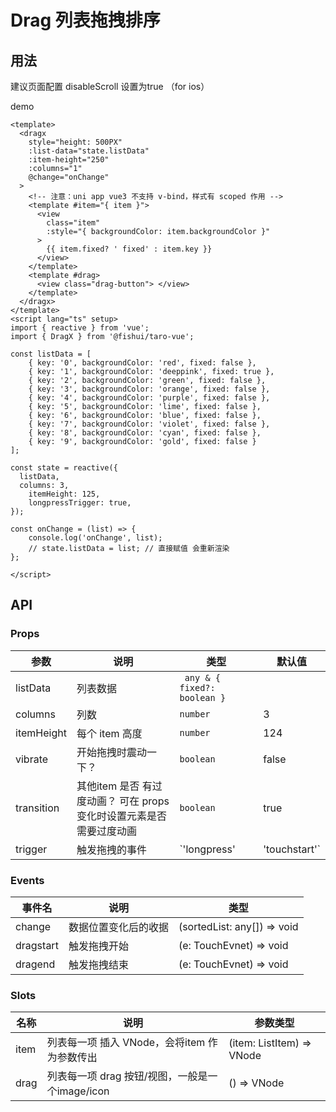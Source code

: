 # Drag 列表拖拽排序 


## 用法

建议页面配置 disableScroll 设置为true （for ios）

demo

```vue
<template>
  <dragx
    style="height: 500PX"
    :list-data="state.listData"
    :item-height="250"
    :columns="1"
    @change="onChange"
  >
    <!-- 注意：uni app vue3 不支持 v-bind，样式有 scoped 作用 -->
    <template #item="{ item }">
      <view
        class="item"
        :style="{ backgroundColor: item.backgroundColor }"
      >
        {{ item.fixed? ' fixed' : item.key }}
      </view>
    </template>
    <template #drag>
      <view class="drag-button"> </view>
    </template>
  </dragx>
</template>
<script lang="ts" setup>
import { reactive } from 'vue';
import { DragX } from '@fishui/taro-vue';

const listData = [
	{ key: '0', backgroundColor: 'red', fixed: false },
	{ key: '1', backgroundColor: 'deeppink', fixed: true },
	{ key: '2', backgroundColor: 'green', fixed: false },
	{ key: '3', backgroundColor: 'orange', fixed: false },
	{ key: '4', backgroundColor: 'purple', fixed: false },
	{ key: '5', backgroundColor: 'lime', fixed: false },
	{ key: '6', backgroundColor: 'blue', fixed: false },
	{ key: '7', backgroundColor: 'violet', fixed: false },
	{ key: '8', backgroundColor: 'cyan', fixed: false },
	{ key: '9', backgroundColor: 'gold', fixed: false }
];

const state = reactive({
  listData,
  columns: 3,
	itemHeight: 125,
	longpressTrigger: true,
});

const onChange = (list) => {
	console.log('onChange', list);
	// state.listData = list; // 直接赋值 会重新渲染
};

</script>
```


## API


### Props

| 参数                   | 说明                                                        | 类型           | 默认值      |
| ---------------------- | ----------------------------------------------------------- | -------------- | ----------- |
| listData                | 列表数据           | ` any & { fixed?:  boolean }`       |      |
| columns                | 列数       | `number`        |   3       |
| itemHeight                | 每个 item 高度 | `number`        | 124    |
| vibrate |  开始拖拽时震动一下？ |  `boolean`  |  false        |
| transition | 其他item 是否 有过度动画？ 可在 props 变化时设置元素是否需要过度动画 |  `boolean`  |  true        |
| trigger | 触发拖拽的事件 |  `'longpress' | 'touchstart'`  |  'longpress'      |



### Events

| 事件名           | 说明                   | 类型     |
| ---------------- | ---------------------- | ------------ |
| change            | 数据位置变化后的收据         |  (sortedList: any[]) => void  |
| dragstart        | 触发拖拽开始         |  (e: TouchEvnet) => void  |
| dragend        | 触发拖拽结束      |  (e: TouchEvnet) => void  |

### Slots

| 名称          | 说明                   | 参数类型     |
| ---------------- | ---------------------- | ------------ |
| item            | 列表每一项 插入 VNode，会将item 作为参数传出    |  (item: ListItem) => VNode  |
| drag            | 列表每一项 drag 按钮/视图，一般是一个image/icon    |  () => VNode  |

